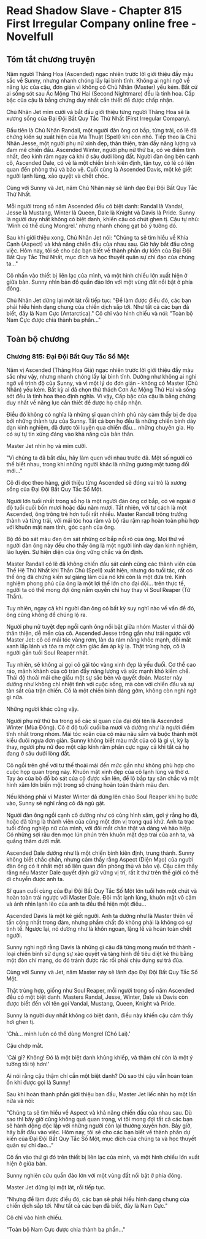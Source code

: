 # Read Shadow Slave - Chapter 815 First Irregular Company online free - Novelfull

## Tóm tắt chương truyện

Năm người Thăng Hoa (Ascended) ngạc nhiên trước lời giới thiệu đầy màu sắc về Sunny, nhưng nhanh chóng lấy lại bình tĩnh. Không ai nghi ngờ về năng lực của cậu, đơn giản vì không có Chủ Nhân (Master) yếu kém. Bất cứ ai sống sót sau Ác Mộng Thứ Hai (Second Nightmare) đều là tinh hoa. Cấp bậc của cậu là bằng chứng duy nhất cần thiết để được chấp nhận.

Chủ Nhân Jet mỉm cười và bắt đầu giới thiệu từng người Thăng Hoa sẽ là xương sống của Đại Đội Bất Quy Tắc Thứ Nhất (First Irregular Company).

Đầu tiên là Chủ Nhân Randall, một người đàn ông cơ bắp, từng trải, có lẽ đã chứng kiến sự xuất hiện của Ma Thuật (Spell) khi còn nhỏ. Tiếp theo là Chủ Nhân Jesse, một người phụ nữ xinh đẹp, thân thiện, tràn đầy năng lượng và đam mê chiến đấu. Ascended Winter, người phụ nữ thứ ba, có vẻ điềm tĩnh nhất, đeo kính râm ngay cả khi ở sâu dưới lòng đất. Người đàn ông bên cạnh cô, Ascended Dale, có vẻ là một chiến binh kiên định, tận tụy, có lẽ có liên quan đến phòng thủ và bảo vệ. Cuối cùng là Ascended Davis, một kẻ giết người lạnh lùng, xảo quyệt và chết chóc.

Cùng với Sunny và Jet, năm Chủ Nhân này sẽ lãnh đạo Đại Đội Bất Quy Tắc Thứ Nhất.

Mỗi người trong số năm Ascended đều có biệt danh: Randal là Vandal, Jesse là Mustang, Winter là Queen, Dale là Knight và Davis là Pride. Sunny là người duy nhất không có biệt danh, khiến cậu có chút ghen tị. Cậu tự nhủ: 'Mình có thể dùng Mongrel.' nhưng nhanh chóng gạt bỏ ý tưởng đó.

Sau khi giới thiệu xong, Chủ Nhân Jet nói: "Chúng ta sẽ tìm hiểu về Khía Cạnh (Aspect) và khả năng chiến đấu của nhau sau. Giờ hãy bắt đầu công việc. Hôm nay, tôi sẽ cho các bạn biết về thành phần dự kiến của Đại Đội Bất Quy Tắc Thứ Nhất, mục đích và học thuyết quân sự chỉ đạo của chúng ta..."

Cô nhấn vào thiết bị liên lạc của mình, và một hình chiếu lớn xuất hiện ở giữa bàn. Sunny nhìn bản đồ quần đảo lớn với một vùng đất nổi bật ở phía đông.

Chủ Nhân Jet dừng lại một lát rồi tiếp tục: "Để làm được điều đó, các bạn phải hiểu hình dạng chung của chiến dịch sắp tới. Như tất cả các bạn đã biết, đây là Nam Cực (Antarctica)." Cô chỉ vào hình chiếu và nói: "Toàn bộ Nam Cực được chia thành ba phần..."

## Toàn bộ chương

### Chương 815: Đại Đội Bất Quy Tắc Số Một

Năm vị Ascended (Thăng Hoa Giả) ngạc nhiên trước lời giới thiệu đầy màu sắc như vậy, nhưng nhanh chóng lấy lại bình tĩnh. Dường như không ai nghi ngờ về trình độ của Sunny, và vì một lý do đơn giản - không có Master (Chủ Nhân) yếu kém. Bất kỳ ai đã chọn thử thách Cơn Ác Mộng Thứ Hai và sống sót đều là tinh hoa theo định nghĩa. Vì vậy, Cấp bậc của cậu là bằng chứng duy nhất về năng lực cần thiết để được họ chấp nhận.

Điều đó không có nghĩa là những sĩ quan chính phủ này cảm thấy bị đe dọa bởi những thành tựu của Sunny. Tất cả bọn họ đều là những chiến binh dày dạn kinh nghiệm, đã được tôi luyện qua chiến đấu... những chuyên gia. Họ có sự tự tin xứng đáng vào khả năng của bản thân.

Master Jet nhìn họ và mỉm cười.

"Vì chúng ta đã bắt đầu, hãy làm quen với nhau trước đã. Một số người có thể biết nhau, trong khi những người khác là những gương mặt tương đối mới…"

Cô đi dọc theo hàng, giới thiệu từng Ascended sẽ đóng vai trò là xương sống của Đại Đội Bất Quy Tắc Số Một.

Người lớn tuổi nhất trong số họ là một người đàn ông cơ bắp, có vẻ ngoài ở độ tuổi cuối bốn mươi hoặc đầu năm mươi. Tất nhiên, với tư cách là một Ascended, ông trông trẻ hơn tuổi rất nhiều. Master Randall trông trưởng thành và từng trải, với mái tóc hoa râm và bộ râu rậm rạp hoàn toàn phù hợp với khuôn mặt nam tính, góc cạnh của ông.

Bộ đồ bó sát màu đen ôm sát những cơ bắp nổi rõ của ông. Mọi thứ về người đàn ông này đều cho thấy ông là một người lính dày dạn kinh nghiệm, lão luyện. Sự hiện diện của ông vững chắc và ổn định.

Master Randall có lẽ đã không chiến đấu sát cánh cùng các thành viên của Thế Hệ Thứ Nhất khi Thần Chú (Spell) xuất hiện, nhưng do tuổi tác, rất có thể ông đã chứng kiến sự giáng lâm của nó khi còn là một đứa trẻ. Kinh nghiệm phong phú của ông là một lợi thế lớn cho đại đội... trên thực tế, người ta có thể mong đợi ông nắm quyền chỉ huy thay vì Soul Reaper (Tử Thần).

Tuy nhiên, ngay cả khi người đàn ông có bất kỳ suy nghĩ nào về vấn đề đó, ông cũng không để chúng lộ ra.

Người phụ nữ tuyệt đẹp ngồi cạnh ông nổi bật giữa nhóm Master vì thái độ thân thiện, dễ mến của cô. Ascended Jesse trông gần như trái ngược với Master Jet: cô có mái tóc vàng rơm, làn da rám nắng khỏe mạnh, đôi mắt xanh lấp lánh và tỏa ra một cảm giác ấm áp kỳ lạ. Thật trùng hợp, cô là người gần tuổi Soul Reaper nhất.

Tuy nhiên, sẽ không ai gọi cô gái tóc vàng xinh đẹp là yếu đuối. Cơ thể cao ráo, mảnh khảnh của cô tràn đầy năng lượng và sức mạnh khó kiềm chế. Thái độ thoải mái che giấu một sự sắc bén và quyết đoán. Master này dường như không chỉ nhiệt tình với cuộc sống, mà còn với chiến đấu và sự tàn sát của trận chiến. Cô là một chiến binh đáng gờm, không còn nghi ngờ gì nữa.

Những người khác cũng vậy.

Người phụ nữ thứ ba trong số các sĩ quan của đại đội tên là Ascended Winter (Mùa Đông). Cô ở độ tuổi cuối ba mươi và dường như là người điềm tĩnh nhất trong nhóm. Mái tóc xoăn của cô màu nâu sẫm và buộc thành một kiểu đuôi ngựa đơn giản. Sunny không biết màu mắt của cô là gì vì, kỳ lạ thay, người phụ nữ đeo một cặp kính râm phân cực ngay cả khi tất cả họ đang ở sâu dưới lòng đất.

Cô ngồi trên ghế với tư thế thoải mái đến mức gần như không phù hợp cho cuộc họp quan trọng này. Khuôn mặt xinh đẹp của cô lạnh lùng và thờ ơ. Tay áo của bộ đồ bó sát của cô được xắn lên, để lộ bắp tay săn chắc và một hình xăm lớn biến một trong số chúng hoàn toàn thành màu đen.

Nếu không phải vì Master Winter đã đứng lên chào Soul Reaper khi họ bước vào, Sunny sẽ nghĩ rằng cô đã ngủ gật.

Người đàn ông ngồi cạnh cô dường như có cùng hình xăm, gợi ý rằng họ đã, hoặc đã từng là thành viên của cùng một đơn vị trong quá khứ. Anh ta trạc tuổi đồng nghiệp nữ của mình, với đôi mắt chân thật và dáng vẻ hào hiệp. Có những sợi râu đen mọc lún phún trên khuôn mặt đẹp trai của anh ta, và quầng thâm dưới mắt.

Ascended Dale dường như là một chiến binh kiên định, trung thành. Sunny không biết chắc chắn, nhưng cảm thấy rằng Aspect (Diện Mạo) của người đàn ông có ít nhất một số liên quan đến phòng thủ và bảo vệ. Cậu cảm thấy rằng nếu Master Dale quyết định giữ vững vị trí, rất ít thứ trên thế giới có thể di chuyển được anh ta.

Sĩ quan cuối cùng của Đại Đội Bất Quy Tắc Số Một lớn tuổi hơn một chút và hoàn toàn trái ngược với Master Dale. Đôi mắt lạnh lùng, khuôn mặt vô cảm và ánh nhìn lạnh lẽo của anh ta đều thể hiện một điều…

Ascended Davis là một kẻ giết người. Anh ta dường như là Master thiên về tấn công nhất trong đám, nhưng phẩm chất đó không phải là không có sự tinh tế. Ngược lại, nó dường như là khôn ngoan, lặng lẽ và hoàn toàn chết người.

Sunny nghi ngờ rằng Davis là những gì cậu đã từng mong muốn trở thành - loại chiến binh sử dụng sự xảo quyệt và tàng hình để tiêu diệt kẻ thù bằng một đòn chí mạng, do đó tránh được rắc rối phải chịu đựng sự trả đũa.

Cùng với Sunny và Jet, năm Master này sẽ lãnh đạo Đại Đội Bất Quy Tắc Số Một.

Thật trùng hợp, giống như Soul Reaper, mỗi người trong số năm Ascended đều có một biệt danh. Masters Randal, Jesse, Winter, Dale và Davis còn được biết đến với tên gọi Vandal, Mustang, Queen, Knight và Pride.

Sunny là người duy nhất không có biệt danh, điều này khiến cậu cảm thấy hơi ghen tị.

'Chà... mình luôn có thể dùng Mongrel (Chó Lai).'

Cậu chớp mắt.

'Cái gì? Không! Đó là một biệt danh khủng khiếp, và thậm chí còn là một ý tưởng tồi tệ hơn!'

Ai nói rằng cậu thậm chí cần một biệt danh? Dù sao thì cậu vẫn hoàn toàn ổn khi được gọi là Sunny!

Sau khi hoàn thành phần giới thiệu ban đầu, Master Jet liếc nhìn họ một lần nữa và nói:

"Chúng ta sẽ tìm hiểu về Aspect và khả năng chiến đấu của nhau sau. Dù sao thì bây giờ cũng không quá quan trọng, vì tôi mong đợi tất cả các bạn sẽ hành động độc lập với những người còn lại thường xuyên hơn. Bây giờ, hãy bắt đầu vào việc. Hôm nay, tôi sẽ cho các bạn biết về thành phần dự kiến của Đại Đội Bất Quy Tắc Số Một, mục đích của chúng ta và học thuyết quân sự chỉ đạo…"

Cô ấn vào thứ gì đó trên thiết bị liên lạc của mình, và một hình chiếu lớn xuất hiện ở giữa bàn.

Sunny nghiên cứu quần đảo lớn với một vùng đất nổi bật ở phía đông.

Master Jet dừng lại một lát, rồi tiếp tục.

"Nhưng để làm được điều đó, các bạn sẽ phải hiểu hình dạng chung của chiến dịch sắp tới. Như tất cả các bạn đã biết, đây là Nam Cực."

Cô chỉ vào hình chiếu.

"Toàn bộ Nam Cực được chia thành ba phần…"